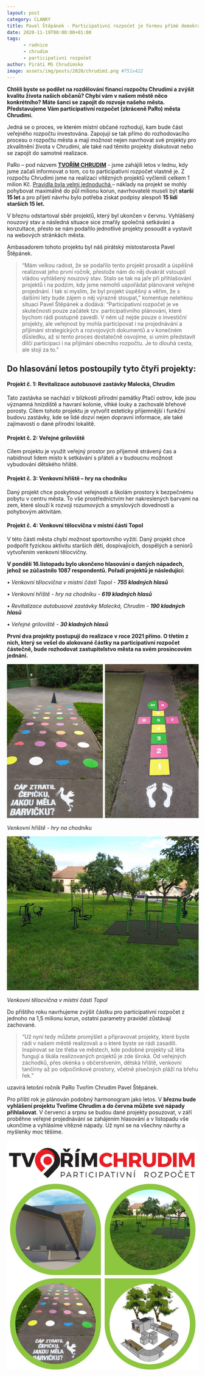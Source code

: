 ```yaml
---
layout: post
category: CLANKY
title: Pavel Štěpánek - Participativní rozpočet je formou přímé demokracie v Chrudimi
date: 2020-11-19T00:00:00+01:00
tags: 
      - radnice
      - chrudim
      - participativní rozpočet
author: Piráti MS Chrudimsko
image: assets/img/posts/2020/chrudim1.png #751x422
---
```



**Chtěli byste se podílet na rozdělování financí rozpočtu Chrudimi a zvýšit kvalitu života našich občanů? Chybí vám v našem městě něco konkrétního? Máte šanci se zapojit do rozvoje našeho města. Představujeme Vám participativní rozpočet (zkráceně PaRo) města Chrudimi.**

Jedná se o proces, ve kterém místní občané rozhodují, kam bude část veřejného rozpočtu investována. Zapojují se tak přímo do rozhodovacího procesu o rozpočtu města a mají možnost nejen navrhovat své projekty pro zkvalitnění života v Chrudimi, ale také nad těmito projekty diskutovat nebo se zapojit do samotné realizace.

PaRo – pod názvem **[TVOŘÍM CHRUDIM](https://participace.mobilnirozhlas.cz/tvorimchrudim)** - jsme zahájili letos v lednu, kdy jsme začali informovat o tom, co to participativní rozpočet vlastně je. Z rozpočtu Chrudimi jsme na realizaci vítězných projektů vyčlenili celkem 1 milion Kč.  [Pravidla byla velmi jednoduchá ](https://participace.mobilnirozhlas.cz/tvorimchrudim/#!/pravidla)– náklady na projekt se mohly pohybovat maximálně do půl milionu korun, navrhovatelé museli být **starší 15 let** a pro přijetí návrhu bylo potřeba získat podpisy alespoň **15 lidí starších 15 let.**

V březnu odstartoval sběr projektů, který byl ukončen v červnu. Vyhlášený nouzový stav a následná situace sice zmařily společná setkávání a konzultace, přesto se nám podařilo jednotlivé projekty posoudit a vystavit na webových stránkách města.

Ambasadorem tohoto projektu byl náš pirátský místostarosta Pavel Štěpánek.

>“Mám velkou radost, že se podařilo tento projekt prosadit a úspěšně realizovat jeho první ročník, přestože nám do něj dvakrát vstoupil vládou vyhlášený nouzový stav. Stalo se tak na jaře při přihlašování projektů i na podzim, kdy jsme nemohli uspořádat plánované veřejné projednání. I tak si myslím, že byl projekt úspěšný a věřím, že s dalšími lety bude zájem o něj výrazně stoupat,” komentuje nelehkou situaci Pavel Štěpánek a dodává: “Participativní rozpočet je ve skutečnosti pouze začátek tzv. participativního plánování, které bychom rádi postupně zavedli. V něm už nejde pouze o investiční projekty, ale veřejnost by mohla participovat i na projednávání a přijímání strategických a rozvojových dokumentů a v konečném důsledku, až si tento proces dostatečně osvojíme, si umím představit dílčí participaci i na přijímání obecního rozpočtu. Je to dlouhá cesta, ale stojí za to.”

## Do hlasování letos postoupily tyto čtyři projekty:

#### Projekt č. 1: Revitalizace autobusové zastávky Malecká, Chrudim

Tato zastávka se nachází v blízkosti přírodní památky Ptačí ostrov, kde jsou významná hnízdiště a havraní kolonie, vlhké louky a zachovalé břehové porosty. Cílem tohoto projektu je vytvořit esteticky příjemnější i funkční budovu zastávky, kde se lidé dozví nejen dopravní informace, ale také zajímavosti o dané přírodní lokalitě.

#### Projekt č. 2: Veřejné griloviště

Cílem projektu je využít veřejný prostor pro příjemně strávený čas a nabídnout lidem místo k setkávání s přáteli a v budoucnu možnost vybudování dětského hřiště.

#### Projekt č. 3: Venkovní hřiště – hry na chodníku

Daný projekt chce poskytnout veřejnosti a školám prostory k bezpečnému pobytu v centru města. To vše prostřednictvím her nakreslených barvami na zem, které slouží k rozvoji rozumových a smyslových dovedností a pohybovým aktivitám.

#### Projekt č. 4: Venkovní tělocvična v místní části Topol

V této části města chybí možnost sportovního vyžití. Daný projekt chce podpořit fyzickou aktivitu starších dětí, dospívajících, dospělých a seniorů vytvořením venkovní tělocvičny.

**V pondělí 16.listopadu bylo ukončeno hlasování o daných nápadech, jehož se zúčastnilo 1087 respondentů. Pořadí projektů je následující:**

*• Venkovní tělocvična v místní části Topol - **755 kladných hlasů***

*• Venkovní hřiště - hry na chodníku - **619 kladných hlasů***

*• Revitalizace autobusové zastávky Malecká, Chrudim - **190 kladných hlasů***

*• Veřejné griloviště - **30 kladných hlasů***

**První dva projekty postupují do realizace v roce 2021 přímo. O třetím z nich, který se vešel do alokované částky na participativní rozpočet částečně, bude rozhodovat zastupitelstvo města na svém prosincovém jednání.**

![PARO PROJEKT1](/assets/img/posts/2020/chrudim3.jpg)

*Venkovní hřiště - hry na chodníku*

![PARO PROJEKT2](/assets/img/posts/2020/chrudim4.jpg) 

*Venkovní tělocvična v místní části Topol*

Do příštího roku navrhujeme zvýšit částku pro participativní rozpočet z jednoho na 1,5 milionu korun, ostatní parametry pravidel zůstávají zachované. 
>“Už nyní tedy můžete promýšlet a připravovat projekty, které byste rádi v našem městě realizovali a o které byste se rádi zasadili. Inspirovat se lze třeba ve městech, kde podobné projekty už léta fungují a škála realizovaných projektů je zde široká. Od veřejných záchodků, přes okénka s občerstvením, dětská hřiště, venkovní tančírny až po odpočinkové prostory, včetně písečných pláží na břehu řek.” 

uzavírá letošní ročník PaRo Tvořím Chrudim Pavel Štěpánek.

Pro příští rok je plánován podobný harmonogram jako letos. V **březnu bude vyhlášení projektu Tvoříme Chrudim a do června můžete své nápady přihlašovat**. V červenci a srpnu se budou dané projekty posuzovat, v září proběhne veřejné projednávání se zahájením hlasování a v listopadu vše ukončíme a vyhlásíme vítězné nápady. Už nyní se na všechny návrhy a myšlenky moc těšíme.

![PARO PROJEKT](/assets/img/posts/2020/chrudim2.jpg)
